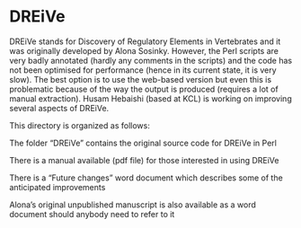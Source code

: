 # DREiVe
DREiVe stands for Discovery of Regulatory Elements in Vertebrates and it was originally developed by Alona Sosinky. However, the Perl scripts are very badly annotated (hardly any comments in the scripts) and the code has not been optimised for performance (hence in its current state, it is very slow). The best option is to use the web-based version but even this is problematic because of the way the output is produced (requires a lot of manual extraction).
Husam Hebaishi (based at KCL) is working on improving several aspects of DREiVe.

This directory is organized as follows:

The folder “DREiVe” contains the original source code for DREiVe in Perl

There is a manual available (pdf file) for those interested in using DREiVe

There is a “Future changes” word document which describes some of the anticipated improvements

Alona’s original unpublished manuscript is also available as a word document should anybody need to refer to it

